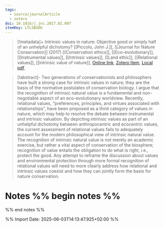 ```yaml
---
tags:
  - source/journalArticle
  - zotero
doi: 10.1016/j.jnc.2017.02.007
itemKey: LTL5BUDU
---
```

>[!metadata]+
> Intrinsic values in nature: Objective good or simply half of an unhelpful dichotomy?
> [[Piccolo, John J.]], 
> [[Journal for Nature Conservation]] (2017)
> [[Conservation ethics]], [[Eco-evolutionary]], [[Instrumental values]], [[Intrinsic values]], [[Land ethic]], [[Relational values]], [[intrinsic value of nature]], 
> [Online link](https://www.sciencedirect.com/science/article/pii/S1617138117300742), [Zotero Item](zotero://select/library/items/LTL5BUDU), [Local pdf](file://C:/Users/aburg/Documents/references/zotero/storage/ZBIURQSW/Piccolo2017_Intrinsicvalues.pdf), 

>[!abstract]-
>Two generations of conservationists and philosophers have built a strong case for intrinsic values in nature; they are the basis of the normative postulates of conservation biology. I argue that the recognition of intrinsic natural value is a fundamental and non-negotiable aspect of an eco-evolutionary worldview. Recently, relational values, “preferences, principles, and virtues associated with relationships”, have been proposed as a third category of values in nature, which may help to resolve the debate between instrumental and intrinsic valuation. By depicting intrinsic values as part of an unhelpful dichotomy between anthropocentric and ecocentric values, the current assessment of relational values fails to adequately account for the modern philosophical view of intrinsic natural value. The recognition of intrinsic natural value is not merely an academic exercise, but rather a vital aspect of conservation of the biosphere; recognition of value entails the obligation to do what is right, i.e., protect the good. Any attempt to reframe the discussion about values and environmental protection through more formal recognition of relational values will need to more clearly address how relational and intrinsic values coexist and how they can jointly form the basis for nature conservation.

# Notes %% begin notes %%

%% end notes %%




%% Import Date: 2025-06-03T14:13:47.925+02:00 %%

